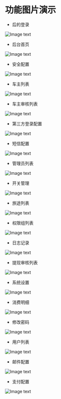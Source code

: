 # 功能图片演示

- 后的登录

![Image text](https://github.com/herman-hang/ShareJourney-Admin-Client/raw/master/demo/登录.png)

- 后台首页

![Image text](https://github.com/herman-hang/ShareJourney-Admin-Client/raw/master/demo/后台首页.png)

- 安全配置

![Image text](https://github.com/herman-hang/ShareJourney-Admin-Client/raw/master/demo/安全配置.png)

- 车主列表

![Image text](https://github.com/herman-hang/ShareJourney-Admin-Client/raw/master/demo/车主列表.png)

- 车主审核列表

![Image text](https://github.com/herman-hang/ShareJourney-Admin-Client/raw/master/demo/车主审核列表.png)

- 第三方登录配置

![Image text](https://github.com/herman-hang/ShareJourney-Admin-Client/raw/master/demo/第三方登录配置.png)

- 短信配置

![Image text](https://github.com/herman-hang/ShareJourney-Admin-Client/raw/master/demo/短信配置.png)

- 管理员列表

![Image text](https://github.com/herman-hang/ShareJourney-Admin-Client/raw/master/demo/管理员列表.png)

- 开关管理

![Image text](https://github.com/herman-hang/ShareJourney-Admin-Client/raw/master/demo/开关管理.png)

- 旅途列表

![Image text](https://github.com/herman-hang/ShareJourney-Admin-Client/raw/master/demo/旅途列表.png)

- 权限组列表

![Image text](https://github.com/herman-hang/ShareJourney-Admin-Client/raw/master/demo/权限组列表.png)

- 日志记录

![Image text](https://github.com/herman-hang/ShareJourney-Admin-Client/raw/master/demo/日志记录.png)

- 提现审核列表

![Image text](https://github.com/herman-hang/ShareJourney-Admin-Client/raw/master/demo/提现审核列表.png)

- 系统设置

![Image text](https://github.com/herman-hang/ShareJourney-Admin-Client/raw/master/demo/系统设置.png)

- 消费明细

![Image text](https://github.com/herman-hang/ShareJourney-Admin-Client/raw/master/demo/消费明细.png)

- 修改密码

![Image text](https://github.com/herman-hang/ShareJourney-Admin-Client/raw/master/demo/修改密码.png)

- 用户列表

![Image text](https://github.com/herman-hang/ShareJourney-Admin-Client/raw/master/demo/用户列表.png)

- 邮件配置

![Image text](https://github.com/herman-hang/ShareJourney-Admin-Client/raw/master/demo/邮件配置.png)

- 支付配置

![Image text](https://github.com/herman-hang/ShareJourney-Admin-Client/raw/master/demo/支付配置.png)